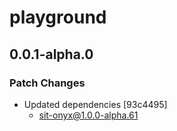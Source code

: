 # playground

## 0.0.1-alpha.0

### Patch Changes

- Updated dependencies [93c4495]
  - sit-onyx@1.0.0-alpha.61
